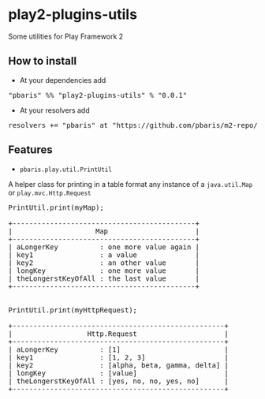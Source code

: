 # play2-plugins-utils
Some utilities for Play Framework 2

## How to install

* At your dependencies add
<pre>
"pbaris" %% "play2-plugins-utils" % "0.0.1"
</pre>

* At your resolvers add
<pre>
resolvers += "pbaris" at "https://github.com/pbaris/m2-repo/raw/master"
</pre>

## Features

* ```pbaris.play.util.PrintUtil```

A helper class for printing in a table format any instance of a ```java.util.Map``` or ```play.mvc.Http.Request```
<pre>
PrintUtil.print(myMap);

+--------------------------------------------+
|                    Map                     |
+--------------------------------------------+
| aLongerKey          : one more value again |
| key1                : a value              |
| key2                : an other value       |
| longKey             : one more value       |
| theLongerstKeyOfAll : the last value       |
+--------------------------------------------+


PrintUtil.print(myHttpRequest);

+---------------------------------------------------+
|                  Http.Request                     |
+---------------------------------------------------+
| aLongerKey          : [1]                         |
| key1                : [1, 2, 3]                   |
| key2                : [alpha, beta, gamma, delta] |
| longKey             : [value]                     |
| theLongerstKeyOfAll : [yes, no, no, yes, no]      |
+---------------------------------------------------+
</pre>